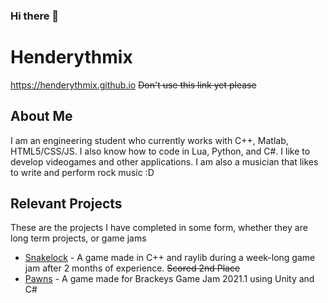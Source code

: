 ### Hi there 👋

<!--
**Henderythmix/henderythmix** is a ✨ _special_ ✨ repository because its `README.md` (this file) appears on your GitHub profile.

Here are some ideas to get you started:

- 🔭 I’m currently working on ...
- 🌱 I’m currently learning ...
- 👯 I’m looking to collaborate on ...
- 🤔 I’m looking for help with ...
- 💬 Ask me about ...
- 📫 How to reach me: ...
- 😄 Pronouns: ...
- ⚡ Fun fact: ...
-->

# Henderythmix
https://henderythmix.github.io ~~Don't use this link yet please~~

## About Me
I am an engineering student who currently works with C++, Matlab, HTML5/CSS/JS. I also know how to code in Lua, Python, and C#. I like to develop videogames and other applications. I am also a musician that likes to write and perform rock music :D

## Relevant Projects
These are the projects I have completed in some form, whether they are long term projects, or game jams
- [Snakelock](https://github.com/Henderythmix/Snakelock) - A game made in C++ and raylib during a week-long game jam after 2 months of experience. ~~Scored 2nd Place~~
- [Pawns](https://github.com/Henderythmix/Pawns) - A game made for Brackeys Game Jam 2021.1 using Unity and C# 
